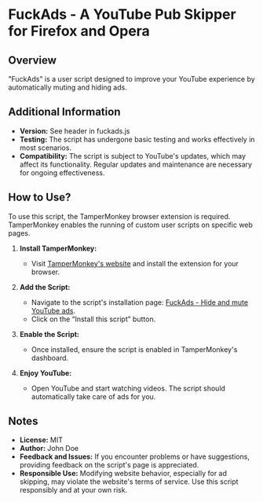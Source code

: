# FuckAds - A YouTube Pub Skipper for Firefox and Opera

## Overview
"FuckAds" is a user script designed to improve your YouTube experience by automatically muting and hiding ads.

## Additional Information
- **Version:** See header in fuckads.js
- **Testing:** The script has undergone basic testing and works effectively in most scenarios.
- **Compatibility:** The script is subject to YouTube's updates, which may affect its functionality. Regular updates and maintenance are necessary for ongoing effectiveness.

## How to Use?
To use this script, the TamperMonkey browser extension is required. TamperMonkey enables the running of custom user scripts on specific web pages.

1. **Install TamperMonkey:**
   - Visit [TamperMonkey's website](https://www.tampermonkey.net) and install the extension for your browser.

2. **Add the Script:**
   - Navigate to the script's installation page: [FuckAds - Hide and mute YouTube ads](https://update.greasyfork.org/scripts/484915/FuckAds%20-%20A%20Youtube%20pub%20skipper.user.js).
   - Click on the “Install this script” button.

3. **Enable the Script:**
   - Once installed, ensure the script is enabled in TamperMonkey's dashboard.

4. **Enjoy YouTube:**
   - Open YouTube and start watching videos. The script should automatically take care of ads for you.

## Notes
- **License:** MIT
- **Author:** John Doe
- **Feedback and Issues:** If you encounter problems or have suggestions, providing feedback on the script's page is appreciated.
- **Responsible Use:** Modifying website behavior, especially for ad skipping, may violate the website's terms of service. Use this script responsibly and at your own risk.

